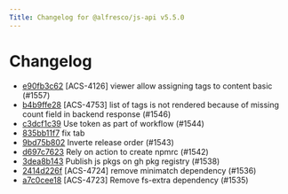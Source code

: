 ```yaml
---
Title: Changelog for @alfresco/js-api v5.5.0
---
```


# Changelog

- [e90fb3c62](git@github.com:Alfresco/alfresco-js-api/commit/e90fb3c62) [ACS-4126] viewer allow assigning tags to content basic (#1557)
- [b4b9ffe28](git@github.com:Alfresco/alfresco-js-api/commit/b4b9ffe28) [ACS-4753] list of tags is not rendered because of missing count field in backend response (#1546)
- [c3dcf1c39](git@github.com:Alfresco/alfresco-js-api/commit/c3dcf1c39) Use token as part of workflow (#1544)
- [835bb11f7](git@github.com:Alfresco/alfresco-js-api/commit/835bb11f7) fix tab
- [9bd75b802](git@github.com:Alfresco/alfresco-js-api/commit/9bd75b802) Inverte release order (#1543)
- [d697c7623](git@github.com:Alfresco/alfresco-js-api/commit/d697c7623) Rely on action to create npmrc (#1542)
- [3dea8b143](git@github.com:Alfresco/alfresco-js-api/commit/3dea8b143) Publish js pkgs on gh pkg registry (#1538)
- [2414d226f](git@github.com:Alfresco/alfresco-js-api/commit/2414d226f) [ACS-4724] remove minimatch dependency (#1536)
- [a7c0cee18](git@github.com:Alfresco/alfresco-js-api/commit/a7c0cee18) [ACS-4723] Remove fs-extra dependency (#1535)

